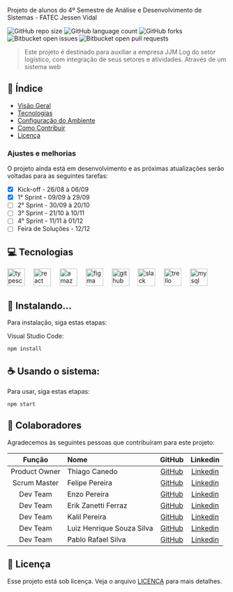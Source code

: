 Projeto de alunos do 4º Semestre de Análise e Desenvolvimento de Sistemas - FATEC Jessen Vidal

![GitHub repo size](https://img.shields.io/github/repo-size/iuricode/README-template?style=for-the-badge)
![GitHub language count](https://img.shields.io/github/languages/count/iuricode/README-template?style=for-the-badge)
![GitHub forks](https://img.shields.io/github/forks/iuricode/README-template?style=for-the-badge)
![Bitbucket open issues](https://img.shields.io/bitbucket/issues/iuricode/README-template?style=for-the-badge)
![Bitbucket open pull requests](https://img.shields.io/bitbucket/pr-raw/iuricode/README-template?style=for-the-badge)


> Este projeto é destinado para auxiliar a empresa JJM Log do setor logístico, com integração de seus setores e atividades. Através de um sistema web

## 📖 Índice

- [Visão Geral](#visão-geral)
- [Tecnologias](#tecnologias)
- [Configuração do Ambiente](#Tecnologias)
- [Como Contribuir](#como-contribuir)
- [Licença](#licença)

### Ajustes e melhorias

O projeto ainda está em desenvolvimento e as próximas atualizações serão voltadas para as seguintes tarefas:

- [x] Kick-off - 26/08 à 06/09
- [x] 1° Sprint - 09/09 à 29/09
- [ ] 2° Sprint - 30/09 à 20/10
- [ ] 3° Sprint - 21/10 à 10/11
- [ ] 4° Sprint - 11/11 à 01/12
- [ ] Feira de Soluções - 12/12

## 💻 Tecnologias

<div align="left">
  <img src="https://cdn.jsdelivr.net/gh/devicons/devicon/icons/typescript/typescript-original.svg" height="40" alt="typescript logo"  />
  <img width="12" />
  <img src="https://cdn.jsdelivr.net/gh/devicons/devicon/icons/react/react-original-wordmark.svg" height="40" alt="react logo"  />
  <img width="12" />
  <img src="https://cdn.jsdelivr.net/gh/devicons/devicon/icons/amazonwebservices/amazonwebservices-plain-wordmark.svg" height="40" alt="amazonwebservices logo"  />
  <img width="12" />
  <img src="https://cdn.jsdelivr.net/gh/devicons/devicon/icons/figma/figma-original.svg" height="40" alt="figma logo"  />
  <img width="12" />
  <img src="https://cdn.jsdelivr.net/gh/devicons/devicon/icons/github/github-original-wordmark.svg" height="40" alt="github logo"  />
  <img width="12" />
  <img src="https://cdn.jsdelivr.net/gh/devicons/devicon/icons/slack/slack-original.svg" height="40" alt="slack logo"  />
  <img width="12" />
  <img src="https://cdn.jsdelivr.net/gh/devicons/devicon/icons/trello/trello-plain.svg" height="40" alt="trello logo"  />
  <img width="12" />
  <img src="https://cdn.jsdelivr.net/gh/devicons/devicon/icons/mysql/mysql-original-wordmark.svg" height="40" alt="mysql logo"  />
</div>

###

<!--## 💻 Pré-requisitos

Antes de começar, verifique se você atendeu aos seguintes requisitos:

- Você instalou a versão mais recente de `<linguagem / dependência / requeridos>`
- Você tem uma máquina Windows / Linux / Mac. Indique qual sistema operacional é compatível / não compatível.
- Você leu `<guia / link / documentação_relacionada_ao_projeto>`. -->

## 🚀 Instalando...

Para instalação, siga estas etapas:

Visual Studio Code:

```
npm install
```

## ☕ Usando o sistema:

Para usar, siga estas etapas:

```
npm start
```

<!-- Adicione comandos de execução e exemplos que você acha que os usuários acharão úteis. Forneça uma referência de opções para pontos de bônus! -->

## 🤝 Colaboradores

Agradecemos às seguintes pessoas que contribuíram para este projeto:

|    Função    | Nome                       |                     GitHub                       |                    Linkedin                    |
| :----------: | :-----------------------   | :--------------------------------------------:   | :--------------------------------------------: |
| Product Owner | Thiago Canedo             |   [GitHub](https://github.com/ThiagoCanedo)      | [Linkedin](https://www.linkedin.com/in/allancristian95/)|
| Scrum Master  | Felipe Pereira            |    [GitHub](https://github.com/felipereira10)   | [Linkedin](https://www.linkedin.com/in/felipe-pereira-638370172/)|
|   Dev Team    | Enzo Pereira              |    [GitHub](https://github.com/Enzopereira01)     | [Linkedin](https://www.linkedin.com/in/erik-zanetti-ferraz-09895a180/) |
|   Dev Team    | Erik Zanetti Ferraz       |    [GitHub](https://github.com/ErikZFerraz)     | [Linkedin](https://www.linkedin.com/in/erik-zanetti-ferraz-09895a180/) |
|   Dev Team    | Kalil Pereira             |    [GitHub](https://github.com/kalil004)        | [Linkedin](https://www.linkedin.com/in/erik-zanetti-ferraz-09895a180/) |
|   Dev Team    | Luiz Henrique Souza Silva |    [GitHub](https://github.com/LuizHenrique435) | [Linkedin](https://www.linkedin.com/in/luiz-henrique-souza-silva-7b24a9279/)|
|   Dev Team   | Pablo Rafael Silva         |    [GitHub](https://github.com/Rafa0709) | [Linkedin](https://www.linkedin.com/in/pablo-rafael-silva-9ab4771ba/)|


## 📝 Licença

Esse projeto está sob licença. Veja o arquivo [LICENÇA](LICENSE.md) para mais detalhes.


<!-- MARKDOWN LINKS & IMAGES -->
<!-- https://www.markdownguide.org/basic-syntax/#reference-style-links -->
[linkedin-shield]: https://img.shields.io/badge/-LinkedIn-black.svg?style=for-the-badge&logo=linkedin&colorB=555
[linkedin-url]: https://linkedin.com/in/othneildrew
<!--[mysql-shield]: 
[mysql-url]: https://www.mysql.com/ -->
[React.js]: https://img.shields.io/badge/React-20232A?style=for-the-badge&logo=react&logoColor=61DAFB
[React-url]: https://reactjs.org/
[Bootstrap.com]: https://img.shields.io/badge/Bootstrap-563D7C?style=for-the-badge&logo=bootstrap&logoColor=white
[Bootstrap-url]: https://getbootstrap.com
